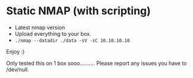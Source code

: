 # Static NMAP (with scripting)

- Latest nmap version
- Upload everything to your box.
- `./nmap --datadir ./data -sV -sC 10.10.10.10`

Enjoy :)


Only tested this on 1 box sooo..........
Please report any issues you have to /dev/null.